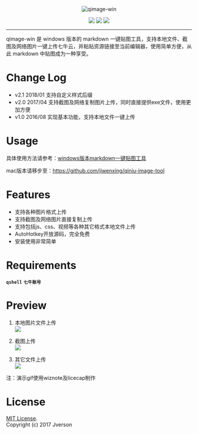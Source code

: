 <div align=center>
    <p><img src="http://pgdgu8c3d.bkt.clouddn.com/201711271942_332.png" alt="qimage-win"/></p>
    <a target="_blank" href="https://travis-ci.org/cdoco/grank" title="platform"><img src="https://img.shields.io/badge/platform-win--32%20%7C%20win--64-lightgrey.svg"></a>
    <a target="_blank" href="https://github.com/jiwenxing/qiniu-image-tool-win/archive/v2.0.zip" title="download"><img src="https://img.shields.io/badge/download-5.06M%20v2.0-yellowgreen.svg"></a>
    <a target="_blank" href="https://opensource.org/licenses/MIT" title="License: MIT"><img src="https://img.shields.io/badge/License-MIT-blue.svg"></a>
</div>


---

qimage-win 是 windows 版本的 markdown 一键贴图工具，支持本地文件、截图及网络图片一键上传七牛云，并粘贴资源链接至当前编辑器，使用简单方便，从此 markdown 中贴图成为一种享受。

# Change Log

- v2.1  2018/01  支持自定义样式后缀
- v2.0  2017/04  支持截图及网络复制图片上传，同时直接提供exe文件，使用更加方便
- v1.0  2016/08  实现基本功能，支持本地文件一键上传

# Usage

具体使用方法请参考：[windows版本markdown一键贴图工具](http://jverson.com/2017/05/28/qiniu-image-v2/)

mac版本请移步至：https://github.com/jiwenxing/qiniu-image-tool

# Features
- 支持各种图片格式上传
- 支持截图及网络图片直接复制上传
- 支持包括js、css、视频等各种其它格式本地文件上传
- AutoHotkey开放源码，完全免费
- 安装使用非常简单

# Requirements
**`qshell`**  **`七牛账号`**

# Preview
1. 本地图片文件上传 <br/>
![](https://github.com/jiwenxing/qiniu-image-tool-win/blob/master/res/local.gif?raw=true)

2. 截图上传  <br/>
![](https://github.com/jiwenxing/qiniu-image-tool-win/blob/master/res/screenshot.gif?raw=true)

3. 其它文件上传  <br/>
![](https://raw.githubusercontent.com/jiwenxing/qiniu-image-tool-win/master/res/file.gif)


注：演示gif使用wiznote及licecap制作



# License
[MIT License](https://github.com/jiwenxing/qiniu-image-tool-win/blob/master/LICENSE).     
Copyright (c) 2017 Jverson
